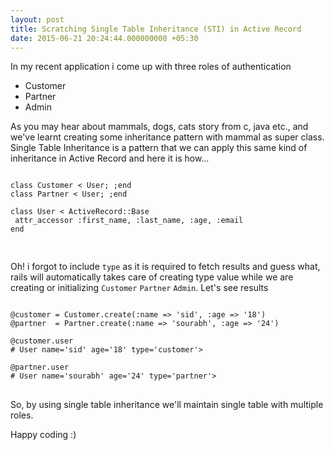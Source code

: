 ```yaml
---
layout: post
title: Scratching Single Table Inheritance (STI) in Active Record
date: 2015-06-21 20:24:44.000000000 +05:30
---
```

In my recent application i come up with three roles of authentication 

* Customer
* Partner
* Admin

As you may hear about mammals, dogs, cats story from c, java etc., and we've learnt creating some inheritance pattern with mammal as super class. Single Table Inheritance is a pattern that we can apply this same kind of inheritance in Active Record and here it is how...


<pre>
<code class='language-ruby'>
class Customer < User; ;end
class Partner < User; ;end

class User < ActiveRecord::Base
 attr_accessor :first_name, :last_name, :age, :email
end

</code>
</pre>

Oh! i forgot to include <code>type</code> as it is required to fetch results and guess what, rails will automatically takes care of creating type value while we are creating or initializing <code>Customer</code> `Partner` `Admin`. Let's see results

<pre>
<code class='language-ruby'>
@customer = Customer.create(:name => 'sid', :age => '18')
@partner  = Partner.create(:name => 'sourabh', :age => '24')

@customer.user 
# User name='sid' age='18' type='customer'>

@partner.user
# User name='sourabh' age='24' type='partner'>
</code>
</pre>

So, by using single table inheritance we'll maintain single table with multiple roles. 

Happy coding :)

